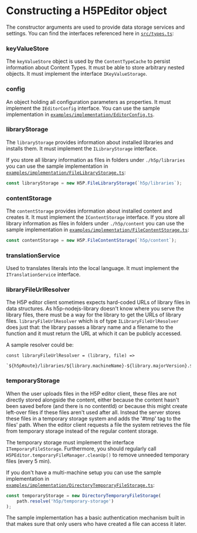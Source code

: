 # Constructing a H5PEditor object

The constructor arguments are used to provide data storage services and settings. You can find the interfaces referenced here in [`src/types.ts`](/src/types.ts):

### keyValueStore

The `keyValueStore` object is used by the `ContentTypeCache` to persist information about Content Types. It must be able to store arbitrary nested objects. It must implement the interface `IKeyValueStorage`.

### config

An object holding all configuration parameters as properties. It must implement the `IEditorConfig` interface. You can use the sample implementation in [`examples/implementation/EditorConfig.ts`](/examples/implementation/EditorConfig.ts).

### libraryStorage

The `libraryStorage` provides information about installed libraries and installs them. It must implement the `ILibraryStorage` interface.

If you store all library information as files in folders under `./h5p/libraries` you can use the sample implementation in [`examples/implementation/FileLibraryStorage.ts`](/examples/implementation/FileLibraryStorage.ts):

```js
const libraryStorage = new H5P.FileLibraryStorage(`h5p/libraries`);
```

### contentStorage

The `contentStorage` provides information about installed content and creates it. It must implement the `IContentStorage` interface. If you store all library information as files in folders under `./h5p/content` you can use the sample implementation in [`examples/implementation/FileContentStorage.ts`](/examples/implementation/FileContentStorage.ts):

```js
const contentStorage = new H5P.FileContentStorage(`h5p/content`);
```

### translationService

Used to translates literals into the local language. It must implement the `ITranslationService` interface.

### libraryFileUrlResolver

The H5P editor client sometimes expects hard-coded URLs of library files in data structures. As h5p-nodejs-library doesn't know where you serve the library files, there must be a way for the library to get the URLs of library files. `libraryFileUrlResolver` which is of type `ILibraryFileUrlResolver` does just that: the library passes a library name and a filename to the function and it must return the URL at which it can be publicly accessed.

A sample resolver could be:

```JS
const libraryFileUrlResolver = (library, file) =>
            `${h5pRoute}/libraries/${library.machineName}-${library.majorVersion}.${library.minorVersion}/${file}`;
```

### temporaryStorage

When the user uploads files in the H5P editor client, these files are not directly stored alongside the content, either because the content hasn't been saved before (and there is no contentId) or because this might create left-over files if these files aren't used after all. Instead the server stores these files in a temporary storage system and adds the '#tmp' tag to the files' path. When the editor client requests a file the system retrieves the file from temporary storage instead of the regular content storage.

The temporary storage must implement the interface `ITemporaryFileStorage`. Furthermore, you should regularly call `H5PEditor.temporaryFileManager.cleanUp()` to remove unneeded temporary files (every 5 min).

If you don't have a multi-machine setup you can use the sample implementation in [`examples/implementation/DirectoryTemporaryFileStorage.ts`](/examples/implementation/DirectoryTemporaryFileStorage.ts):

```js
const temporaryStorage = new DirectoryTemporaryFileStorage(
    path.resolve('h5p/temporary-storage')
);
```

The sample implementation has a basic authentication mechanism built in that makes sure that only users who have created a file can access it later.
